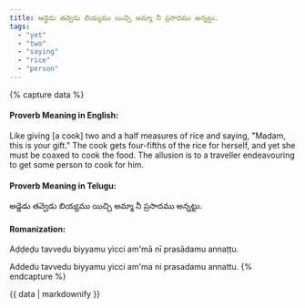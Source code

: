 ```yaml
---
title: అడ్డెడు తవ్వెడు బియ్యము యిచ్చి అమ్మా నీ ప్రసాదము అన్నట్టు.
tags:
  - "yet"
  - "two"
  - "saying"
  - "rice"
  - "person"
---
```


{% capture data %}
#### Proverb Meaning in English:
Like giving [a cook] two and a half measures of rice and saying, "Madam, this is your gift."
The cook gets four-fifths of the rice for herself, and yet she must be coaxed to cook the food. The allusion is to a traveller endeavouring to get some person to cook for him.

#### Proverb Meaning in Telugu:
అడ్డెడు తవ్వెడు బియ్యము యిచ్చి అమ్మా నీ ప్రసాదము అన్నట్టు.

#### Romanization:
Aḍḍeḍu tavveḍu biyyamu yicci am'mā nī prasādamu annaṭṭu.

Addedu tavvedu biyyamu yicci am'ma ni prasadamu annattu.
{% endcapture %}

{{ data | markdownify }}


